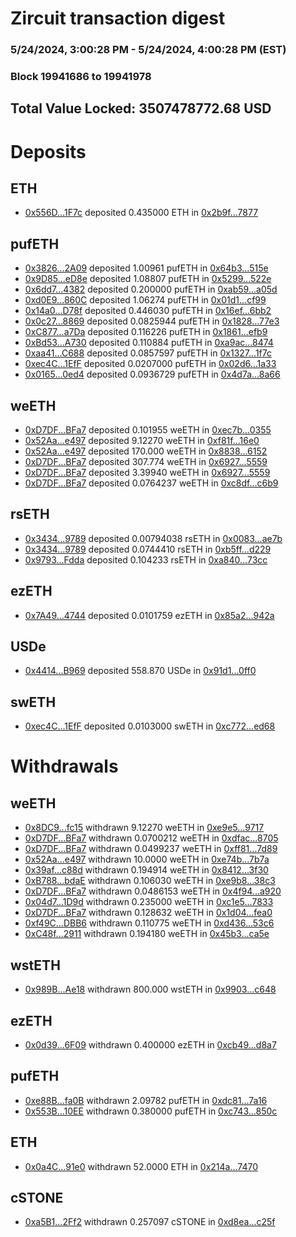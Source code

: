 # Zircuit transaction digest
### 5/24/2024, 3:00:28 PM - 5/24/2024, 4:00:28 PM (EST)
### Block 19941686 to 19941978

## Total Value Locked: 3507478772.68 USD

# Deposits
## ETH
- [0x556D...1F7c](https://etherscan.io/address/0x556D6FCB36FBb8240962Ed1370297680B14C1F7c) deposited 0.435000 ETH in [0x2b9f...7877](https://etherscan.io/tx/0x556D6FCB36FBb8240962Ed1370297680B14C1F7c)
## pufETH
- [0x3826...2A09](https://etherscan.io/address/0x38266A8ffADB4bE5A6c102Bf1a8bf0Fa88C22A09) deposited 1.00961 pufETH in [0x64b3...515e](https://etherscan.io/tx/0x38266A8ffADB4bE5A6c102Bf1a8bf0Fa88C22A09)
- [0x9D85...eD8e](https://etherscan.io/address/0x9D85fc6DfD4A1F0Ed4E32d0F09D9d4bFACdEeD8e) deposited 1.08807 pufETH in [0x5299...522e](https://etherscan.io/tx/0x9D85fc6DfD4A1F0Ed4E32d0F09D9d4bFACdEeD8e)
- [0x6dd7...4382](https://etherscan.io/address/0x6dd708c88A1639dAF4e4fEa2c9bBFD55be554382) deposited 0.200000 pufETH in [0xab59...a05d](https://etherscan.io/tx/0x6dd708c88A1639dAF4e4fEa2c9bBFD55be554382)
- [0xd0E9...860C](https://etherscan.io/address/0xd0E912aE5099b3a1038e95D97b9E2C282a65860C) deposited 1.06274 pufETH in [0x01d1...cf99](https://etherscan.io/tx/0xd0E912aE5099b3a1038e95D97b9E2C282a65860C)
- [0x14a0...D78f](https://etherscan.io/address/0x14a0f37ff75ec9aE8f8f128C9A7F09ae39E4D78f) deposited 0.446030 pufETH in [0x16ef...6bb2](https://etherscan.io/tx/0x14a0f37ff75ec9aE8f8f128C9A7F09ae39E4D78f)
- [0x0c27...8869](https://etherscan.io/address/0x0c27A87758dBCDbd36e70950f94b5b78856C8869) deposited 0.0825944 pufETH in [0x1828...77e3](https://etherscan.io/tx/0x0c27A87758dBCDbd36e70950f94b5b78856C8869)
- [0xC877...a7Da](https://etherscan.io/address/0xC8772fd5EF74a7ce60d78360ba24D32818a1a7Da) deposited 0.116226 pufETH in [0x1861...efb9](https://etherscan.io/tx/0xC8772fd5EF74a7ce60d78360ba24D32818a1a7Da)
- [0xBd53...A730](https://etherscan.io/address/0xBd53Fe31a5C7ebADADf740ce1A8E7B0b57a4A730) deposited 0.110884 pufETH in [0xa9ac...8474](https://etherscan.io/tx/0xBd53Fe31a5C7ebADADf740ce1A8E7B0b57a4A730)
- [0xaa41...C688](https://etherscan.io/address/0xaa41bc685a424c111614Feb8e8fc6bf0851aC688) deposited 0.0857597 pufETH in [0x1327...1f7c](https://etherscan.io/tx/0xaa41bc685a424c111614Feb8e8fc6bf0851aC688)
- [0xec4C...1EfF](https://etherscan.io/address/0xec4Ca14624A033Eb75c0665057756128F2521EfF) deposited 0.0207000 pufETH in [0x02d6...1a33](https://etherscan.io/tx/0xec4Ca14624A033Eb75c0665057756128F2521EfF)
- [0x0165...0ed4](https://etherscan.io/address/0x0165A9075E20e6bc09dFC9EAA87Da31e4bCe0ed4) deposited 0.0936729 pufETH in [0x4d7a...8a66](https://etherscan.io/tx/0x0165A9075E20e6bc09dFC9EAA87Da31e4bCe0ed4)
## weETH
- [0xD7DF...BFa7](https://etherscan.io/address/0xD7DF7E085214743530afF339aFC420c7c720BFa7) deposited 0.101955 weETH in [0xec7b...0355](https://etherscan.io/tx/0xD7DF7E085214743530afF339aFC420c7c720BFa7)
- [0x52Aa...e497](https://etherscan.io/address/0x52Aa899454998Be5b000Ad077a46Bbe360F4e497) deposited 9.12270 weETH in [0xf81f...16e0](https://etherscan.io/tx/0x52Aa899454998Be5b000Ad077a46Bbe360F4e497)
- [0x52Aa...e497](https://etherscan.io/address/0x52Aa899454998Be5b000Ad077a46Bbe360F4e497) deposited 170.000 weETH in [0x8838...6152](https://etherscan.io/tx/0x52Aa899454998Be5b000Ad077a46Bbe360F4e497)
- [0xD7DF...BFa7](https://etherscan.io/address/0xD7DF7E085214743530afF339aFC420c7c720BFa7) deposited 307.774 weETH in [0x6927...5559](https://etherscan.io/tx/0xD7DF7E085214743530afF339aFC420c7c720BFa7)
- [0xD7DF...BFa7](https://etherscan.io/address/0xD7DF7E085214743530afF339aFC420c7c720BFa7) deposited 3.39940 weETH in [0x6927...5559](https://etherscan.io/tx/0xD7DF7E085214743530afF339aFC420c7c720BFa7)
- [0xD7DF...BFa7](https://etherscan.io/address/0xD7DF7E085214743530afF339aFC420c7c720BFa7) deposited 0.0764237 weETH in [0xc8df...c6b9](https://etherscan.io/tx/0xD7DF7E085214743530afF339aFC420c7c720BFa7)
## rsETH
- [0x3434...9789](https://etherscan.io/address/0x34349c5569e7B846c3558961552D2202760A9789) deposited 0.00794038 rsETH in [0x0083...ae7b](https://etherscan.io/tx/0x34349c5569e7B846c3558961552D2202760A9789)
- [0x3434...9789](https://etherscan.io/address/0x34349c5569e7B846c3558961552D2202760A9789) deposited 0.0744410 rsETH in [0xb5ff...d229](https://etherscan.io/tx/0x34349c5569e7B846c3558961552D2202760A9789)
- [0x9793...Fdda](https://etherscan.io/address/0x9793aE6ed1BffE842dF6dC73Bfdaf8FB32C9Fdda) deposited 0.104233 rsETH in [0xa840...73cc](https://etherscan.io/tx/0x9793aE6ed1BffE842dF6dC73Bfdaf8FB32C9Fdda)
## ezETH
- [0x7A49...4744](https://etherscan.io/address/0x7A493Be5c2ce014cD049Bf178a1ac0Db1B434744) deposited 0.0101759 ezETH in [0x85a2...942a](https://etherscan.io/tx/0x7A493Be5c2ce014cD049Bf178a1ac0Db1B434744)
## USDe
- [0x4414...B969](https://etherscan.io/address/0x4414320BdEE9e141123429E7CD240D93eb5cB969) deposited 558.870 USDe in [0x91d1...0ff0](https://etherscan.io/tx/0x4414320BdEE9e141123429E7CD240D93eb5cB969)
## swETH
- [0xec4C...1EfF](https://etherscan.io/address/0xec4Ca14624A033Eb75c0665057756128F2521EfF) deposited 0.0103000 swETH in [0xc772...ed68](https://etherscan.io/tx/0xec4Ca14624A033Eb75c0665057756128F2521EfF)
# Withdrawals
## weETH
- [0x8DC9...fc15](https://etherscan.io/address/0x8DC9FFAb9597F27152CF0006e0A2dC1b0a51fc15) withdrawn 9.12270 weETH in [0xe9e5...9717](https://etherscan.io/tx/0x8DC9FFAb9597F27152CF0006e0A2dC1b0a51fc15)
- [0xD7DF...BFa7](https://etherscan.io/address/0xD7DF7E085214743530afF339aFC420c7c720BFa7) withdrawn 0.0700212 weETH in [0xdfac...8705](https://etherscan.io/tx/0xD7DF7E085214743530afF339aFC420c7c720BFa7)
- [0xD7DF...BFa7](https://etherscan.io/address/0xD7DF7E085214743530afF339aFC420c7c720BFa7) withdrawn 0.0499237 weETH in [0xff81...7d89](https://etherscan.io/tx/0xD7DF7E085214743530afF339aFC420c7c720BFa7)
- [0x52Aa...e497](https://etherscan.io/address/0x52Aa899454998Be5b000Ad077a46Bbe360F4e497) withdrawn 10.0000 weETH in [0xe74b...7b7a](https://etherscan.io/tx/0x52Aa899454998Be5b000Ad077a46Bbe360F4e497)
- [0x39af...c88d](https://etherscan.io/address/0x39afE2176De832BE2A5164e5fC91E27D1355c88d) withdrawn 0.194914 weETH in [0x8412...3f30](https://etherscan.io/tx/0x39afE2176De832BE2A5164e5fC91E27D1355c88d)
- [0xB788...bdaE](https://etherscan.io/address/0xB78813BaE65acaD6B709172e15b96e727eb9bdaE) withdrawn 0.106030 weETH in [0xe9b8...38c3](https://etherscan.io/tx/0xB78813BaE65acaD6B709172e15b96e727eb9bdaE)
- [0xD7DF...BFa7](https://etherscan.io/address/0xD7DF7E085214743530afF339aFC420c7c720BFa7) withdrawn 0.0486153 weETH in [0x4f94...a920](https://etherscan.io/tx/0xD7DF7E085214743530afF339aFC420c7c720BFa7)
- [0x04d7...1D9d](https://etherscan.io/address/0x04d71Fcaf3C28192Be4A740f6F9705142A5F1D9d) withdrawn 0.235000 weETH in [0xc1e5...7833](https://etherscan.io/tx/0x04d71Fcaf3C28192Be4A740f6F9705142A5F1D9d)
- [0xD7DF...BFa7](https://etherscan.io/address/0xD7DF7E085214743530afF339aFC420c7c720BFa7) withdrawn 0.128632 weETH in [0x1d04...fea0](https://etherscan.io/tx/0xD7DF7E085214743530afF339aFC420c7c720BFa7)
- [0xf49C...DBB6](https://etherscan.io/address/0xf49C764dE0F0E2d1cF41c9dCa1Af54e37B43DBB6) withdrawn 0.110775 weETH in [0xd436...53c6](https://etherscan.io/tx/0xf49C764dE0F0E2d1cF41c9dCa1Af54e37B43DBB6)
- [0xC48f...2911](https://etherscan.io/address/0xC48f325B1810283049d829B60e6d10f8AEf02911) withdrawn 0.194180 weETH in [0x45b3...ca5e](https://etherscan.io/tx/0xC48f325B1810283049d829B60e6d10f8AEf02911)
## wstETH
- [0x989B...Ae18](https://etherscan.io/address/0x989B96317735d70A7762bf96C034B203713aAe18) withdrawn 800.000 wstETH in [0x9903...c648](https://etherscan.io/tx/0x989B96317735d70A7762bf96C034B203713aAe18)
## ezETH
- [0x0d39...6F09](https://etherscan.io/address/0x0d39Eae0a0991E8991E6F698EbAd9d59f5956F09) withdrawn 0.400000 ezETH in [0xcb49...d8a7](https://etherscan.io/tx/0x0d39Eae0a0991E8991E6F698EbAd9d59f5956F09)
## pufETH
- [0xe88B...fa0B](https://etherscan.io/address/0xe88B35f1182495EcaAAAAA6fe51E15421716fa0B) withdrawn 2.09782 pufETH in [0xdc81...7a16](https://etherscan.io/tx/0xe88B35f1182495EcaAAAAA6fe51E15421716fa0B)
- [0x553B...10EE](https://etherscan.io/address/0x553B4A91074230aF54a4756096bf067A324410EE) withdrawn 0.380000 pufETH in [0xc743...850c](https://etherscan.io/tx/0x553B4A91074230aF54a4756096bf067A324410EE)
## ETH
- [0x0a4C...91e0](https://etherscan.io/address/0x0a4C71F074807f77baE962b071AF2978d18091e0) withdrawn 52.0000 ETH in [0x214a...7470](https://etherscan.io/tx/0x0a4C71F074807f77baE962b071AF2978d18091e0)
## cSTONE
- [0xa5B1...2Ff2](https://etherscan.io/address/0xa5B1a2794Bbdb440b22f8ce52CF34Bb1E90f2Ff2) withdrawn 0.257097 cSTONE in [0xd8ea...c25f](https://etherscan.io/tx/0xa5B1a2794Bbdb440b22f8ce52CF34Bb1E90f2Ff2)
